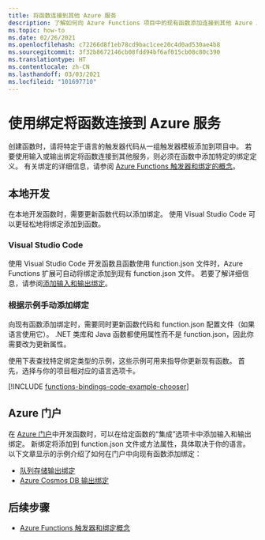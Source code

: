 ```yaml
---
title: 将函数连接到其他 Azure 服务
description: 了解如何向 Azure Functions 项目中的现有函数添加连接到其他 Azure 服务的绑定。
ms.topic: how-to
ms.date: 02/26/2021
ms.openlocfilehash: c72266d8f1eb78cd9bac1cee20c4d0ad530ae4b8
ms.sourcegitcommit: 3f32b8672146cb08fdd94bf6af015cb08c80c390
ms.translationtype: HT
ms.contentlocale: zh-CN
ms.lasthandoff: 03/03/2021
ms.locfileid: "101697710"
---
```

# <a name="connect-functions-to-azure-services-using-bindings"></a>使用绑定将函数连接到 Azure 服务

创建函数时，请将特定于语言的触发器代码从一组触发器模板添加到项目中。 若要使用输入或输出绑定将函数连接到其他服务，则必须在函数中添加特定的绑定定义。 有关绑定的详细信息，请参阅 [Azure Functions 触发器和绑定的概念](functions-triggers-bindings.md)。

## <a name="local-development"></a>本地开发       

在本地开发函数时，需要更新函数代码以添加绑定。 使用 Visual Studio Code 可以更轻松地将绑定添加到函数。  

### <a name="visual-studio-code"></a>Visual Studio Code

使用 Visual Studio Code 开发函数且函数使用 function.json 文件时，Azure Functions 扩展可自动将绑定添加到现有 function.json 文件。 若要了解详细信息，请参阅[添加输入和输出绑定](functions-develop-vs-code.md#add-input-and-output-bindings)。   

### <a name="manually-add-bindings-based-on-examples"></a>根据示例手动添加绑定

向现有函数添加绑定时，需要同时更新函数代码和 function.json 配置文件（如果语言使用它）。 .NET 类库和 Java 函数都使用属性而不是 function.json，因此你需要改为更新属性。

使用下表查找特定绑定类型的示例，这些示例可用来指导你更新现有函数。 首先，选择与你的项目相对应的语言选项卡。 

[!INCLUDE [functions-bindings-code-example-chooser](../../includes/functions-bindings-code-example-chooser.md)]

## <a name="azure-portal"></a>Azure 门户

在 [Azure 门户](https://portal.azure.cn)中开发函数时，可以在给定函数的“集成”选项卡中添加输入和输出绑定。 新绑定将添加到 function.json 文件或方法属性，具体取决于你的语言。 以下文章显示的示例介绍了如何在门户中向现有函数添加绑定：

+ [队列存储输出绑定](functions-integrate-storage-queue-output-binding.md)
+ [Azure Cosmos DB 输出绑定](functions-integrate-store-unstructured-data-cosmosdb.md)

## <a name="next-steps"></a>后续步骤

+ [Azure Functions 触发器和绑定概念](functions-triggers-bindings.md)
